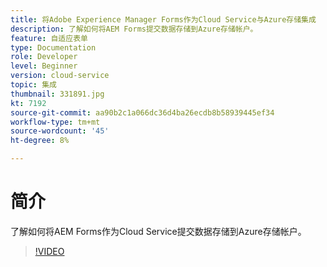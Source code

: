 ```yaml
---
title: 将Adobe Experience Manager Forms作为Cloud Service与Azure存储集成
description: 了解如何将AEM Forms提交数据存储到Azure存储帐户。
feature: 自适应表单
type: Documentation
role: Developer
level: Beginner
version: cloud-service
topic: 集成
thumbnail: 331891.jpg
kt: 7192
source-git-commit: aa90b2c1a066dc36d4ba26ecdb8b58939445ef34
workflow-type: tm+mt
source-wordcount: '45'
ht-degree: 8%

---
```


# 简介

了解如何将AEM Forms作为Cloud Service提交数据存储到Azure存储帐户。

>[!VIDEO](https://video.tv.adobe.com/v/331891/?quality=12&learn=on)
